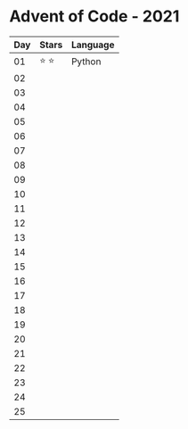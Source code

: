 # Advent of Code - 2021

| Day | Stars         | Language |
|-----|---------------|----------|
| 01  | :star: :star: | Python   |
| 02  |               |          |
| 03  |               |          |
| 04  |               |          |
| 05  |               |          |
| 06  |               |          |
| 07  |               |          |
| 08  |               |          |
| 09  |               |          |
| 10  |               |          |
| 11  |               |          |
| 12  |               |          |
| 13  |               |          |
| 14  |               |          |
| 15  |               |          |
| 16  |               |          |
| 17  |               |          |
| 18  |               |          |
| 19  |               |          |
| 20  |               |          |
| 21  |               |          |
| 22  |               |          |
| 23  |               |          |
| 24  |               |          |
| 25  |               |          |
